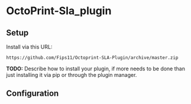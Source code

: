 # OctoPrint-Sla_plugin

## Setup

Install via this URL:

    https://github.com/Fips11/Octoprint-SLA-Plugin/archive/master.zip

**TODO:** Describe how to install your plugin, if more needs to be done than just installing it via pip or through
the plugin manager.

## Configuration


